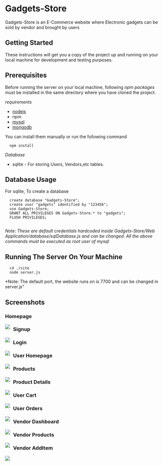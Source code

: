 # Gadgets-Store
Gadgets-Store is an E-Commerce website where Electronic gadgets can be sold by vendor and brought by users

## Getting Started
These instructions will get you a copy of the project up and running on your local machine for development and testing purposes.

## Prerequisites
Before running the server on your local machine, following *npm packages* must be installed in the same directory where you have cloned the project.

*requirements*
* [nodejs](https://nodejs.org)
* npm
* [mysql](https://www.mysql.com)
* [mongodb](https://www.mongodb.com)

You can install them manually or run the following command
```
  npm install
```
*Database*
* sqlite - For storing Users, Vendors,etc tables.

## Database Usage
For sqlite, To create a database
```
  create database "Gadgets-Store";
  create user "gadgets" identified by "123456";
  use Gadgets-Store;
  GRANT ALL PRIVILEGES ON Gadgets-Store.* to "gadgets";
  FLUSH PRIVILEGES;
  
```
*Note: These are default credentials hardcoded inside Gadgets-Store/Web Application/database/sqlDatabase.js and can be changed. All the above commands must be executed as root user of mysql*

## Running The Server On Your Machine
```
  cd ./site
  node server.js
```
*Note: The default port, the website runs on is 7700 and can be changed in server.js"

## Screenshots
### Homepage
<img src="https://github.com/Sshashank18/Gadgets-Store/blob/master/Screenshots/Homepage.png"
     style="float: left; margin-right: 10px;"/>

### Signup
<img src="https://github.com/Sshashank18/Gadgets-Store/blob/master/Screenshots/Signup.png"
     style="float: left; margin-right: 10px;"/>
     

### Login
<img src="https://github.com/Sshashank18/Gadgets-Store/blob/master/Screenshots/Login.png"
     style="float: left; margin-right: 10px;"/>

### User Homepage
<img src="https://github.com/Sshashank18/Gadgets-Store/blob/master/Screenshots/UserHomepage.png"
     style="float: left; margin-right: 10px;"/>
     
### Products
<img src="https://github.com/Sshashank18/Gadgets-Store/blob/master/Screenshots/Products.png"
     style="float: left; margin-right: 10px;"/>
     
### Product Details
<img src="https://github.com/Sshashank18/Gadgets-Store/blob/master/Screenshots/ProductDetails.png"
     style="float: left; margin-right: 10px;"/>
     
### User Cart
<img src="https://github.com/Sshashank18/Gadgets-Store/blob/master/Screenshots/Cart.png"
     style="float: left; margin-right: 10px;"/>
     
### User Orders
<img src="https://github.com/Sshashank18/Gadgets-Store/blob/master/Screenshots/Orders.png"
     style="float: left; margin-right: 10px;"/>

### Vendor Dashboard
<img src="https://github.com/Sshashank18/Gadgets-Store/blob/master/Screenshots/VendorHomepage.png"
     style="float: left; margin-right: 10px;"/>
     
### Vendor Products
<img src="https://github.com/Sshashank18/Gadgets-Store/blob/master/Screenshots/VendorProducts.png"
     style="float: left; margin-right: 10px;"/>

### Vendor AddItem
<img src="https://github.com/Sshashank18/Gadgets-Store/blob/master/Screenshots/vendorAddItem.png"
     style="float: left; margin-right: 10px;"/>


